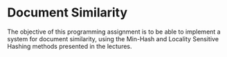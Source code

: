 
# Document Similarity
The objective of this programming assignment is to be able to implement a system for document similarity, using the Min-Hash and Locality Sensitive Hashing methods presented in the lectures.
